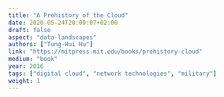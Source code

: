 ```yaml
---
title: "A Prehistory of the Cloud"
date: 2020-05-24T20:09:07+02:00
draft: false
aspect: "data-landscapes"
authors: ["Tung-Hui Hu"]
link: "https://mitpress.mit.edu/books/prehistory-cloud"
medium: "book"
year: 2016
tags: ["digital cloud", "network technologies", "military"]
weight: 1
---
```

